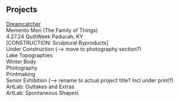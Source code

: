 ## Projects
[Dreamcatcher](Dreamcatcher.md)\
Memento Mori (The Family of Things)\
4.27.24 QuiltWeek Paducah, KY\
[CONSTRUCTION: Sculptural Byproducts]\
Under Construction (--> move to photography section?)\
Lake Topographies\
Winter Body\
Photography\
Printmaking\
Senior Exhibition (--> rename to actual project title? Incl under print?)\
ArtLab: Outtakes and Extras\
ArtLab: Spontaneous Shapes\
